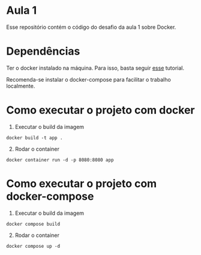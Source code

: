 # Aula 1
Esse repositório contém o código do desafio da aula 1 sobre Docker.

# Dependências
Ter o docker instalado na máquina. Para isso, basta seguir [esse](https://docs.docker.com/engine/install/) tutorial.

Recomenda-se instalar o docker-compose para facilitar o trabalho localmente.

# Como executar o projeto com docker
1. Executar o build da imagem
```
docker build -t app .
```

2. Rodar o container
```
docker container run -d -p 8080:8080 app
```

# Como executar o projeto com docker-compose
1. Executar o build da imagem
```
docker compose build
```

2. Rodar o container
```
docker compose up -d
```